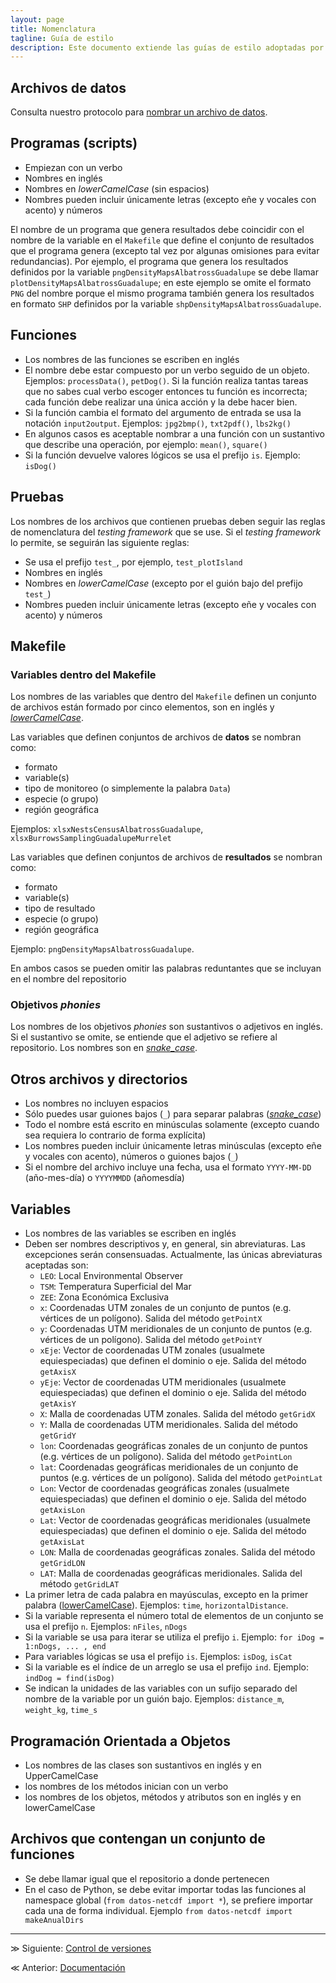 ```yaml
---
layout: page
title: Nomenclatura
tagline: Guía de estilo
description: Este documento extiende las guías de estilo adoptadas por el equipo de Ciencia de Datos de GECI
---
```

## Archivos de datos

Consulta nuestro protocolo para [nombrar un archivo de datos](https://islasgeci.github.io/datos_en_excel/protocolo/nomenclatura.html).

## Programas (scripts)

- Empiezan con un verbo
- Nombres en inglés
- Nombres en _lowerCamelCase_ (sin espacios)
- Nombres pueden incluir únicamente letras (excepto eñe y vocales con acento) y números

El nombre de un programa que genera resultados debe coincidir con el nombre de la variable en el `Makefile` que define el conjunto de resultados que el programa genera (excepto tal vez por algunas omisiones para evitar redundancias). Por ejemplo, el programa que genera los resultados definidos por la variable `pngDensityMapsAlbatrossGuadalupe` se debe llamar `plotDensityMapsAlbatrossGuadalupe`; en este ejemplo se omite el formato `PNG` del nombre porque el mismo programa también genera los resultados en formato `SHP` definidos por la variable `shpDensityMapsAlbatrossGuadalupe`.

## Funciones

- Los nombres de las funciones se escriben en inglés
- El nombre debe estar compuesto por un verbo seguido de un objeto.
Ejemplos: `processData()`, `petDog()`. Si la función realiza tantas
tareas que no sabes cual verbo escoger entonces tu función es incorrecta;
cada función debe realizar una única acción y la debe hacer bien.
- Si la función cambia el formato del argumento de entrada se usa la
notación `input2output`. Ejemplos: `jpg2bmp()`, `txt2pdf()`, `lbs2kg()`
- En algunos casos es aceptable nombrar a una función con un sustantivo que describe una operación, por ejemplo: `mean()`, `square()`
- Si la función devuelve valores lógicos se usa el prefijo `is`.
Ejemplo: `isDog()`

## Pruebas

Los nombres de los archivos que contienen pruebas deben seguir las reglas de nomenclatura del _testing framework_ que se use. Si el _testing framework_ lo permite, se seguirán las siguiente reglas:

- Se usa el prefijo `test_`, por ejemplo, `test_plotIsland`
- Nombres en inglés
- Nombres en _lowerCamelCase_ (excepto por el guión bajo del prefijo `test_`)
- Nombres pueden incluir únicamente letras (excepto eñe y vocales con acento) y números

## Makefile

### Variables dentro del Makefile

Los nombres de las variables que dentro del `Makefile` definen un conjunto de archivos están formado por cinco elementos, son en inglés y [_lowerCamelCase_](https://en.wikipedia.org/wiki/Camel_case).

Las variables que definen conjuntos de archivos de **datos** se nombran como:

- formato
- variable(s)
- tipo de monitoreo (o simplemente la palabra `Data`)
- especie (o grupo)
- región geográfica

Ejemplos: `xlsxNestsCensusAlbatrossGuadalupe`, `xlsxBurrowsSamplingGuadalupeMurrelet`

Las variables que definen conjuntos de archivos de **resultados** se nombran como:

- formato
- variable(s)
- tipo de resultado
- especie (o grupo)
- región geográfica

Ejemplo: `pngDensityMapsAlbatrossGuadalupe`.

En ambos casos se pueden omitir las palabras reduntantes que se incluyan en el nombre del repositorio

### Objetivos _phonies_

Los nombres de los objetivos _phonies_ son sustantivos o adjetivos en inglés. Si el sustantivo se omite, se entiende que el adjetivo se refiere al repositorio. Los nombres son en [_snake_case_](https://en.wikipedia.org/wiki/Snake_case).

## Otros archivos y directorios

- Los nombres no incluyen espacios
- Sólo puedes usar guiones bajos (`_`) para separar palabras ([_snake_case_](https://en.wikipedia.org/wiki/Snake_case))
- Todo el nombre está escrito en minúsculas solamente (excepto cuando sea requiera lo contrario de forma explícita)
- Los nombres pueden incluir únicamente letras minúsculas (excepto eñe y vocales con acento), números o guiones bajos (`_`)
- Si el nombre del archivo incluye una fecha, usa el formato `YYYY-MM-DD` (año-mes-día) o `YYYYMMDD` (añomesdía)

## Variables

- Los nombres de las variables se escriben en inglés
- Deben ser nombres descriptivos y, en general, sin abreviaturas. Las excepciones serán consensuadas. Actualmente, las únicas abreviaturas aceptadas son:
    - `LEO`: Local Environmental Observer
    - `TSM`: Temperatura Superficial del Mar
    - `ZEE`: Zona Económica Exclusiva
    - `x`: Coordenadas UTM zonales de un conjunto de puntos (e.g. vértices de un polígono). Salida del método `getPointX`
    - `y`: Coordenadas UTM meridionales de un conjunto de puntos (e.g. vértices de un polígono). Salida del método `getPointY`
    - `xEje`: Vector de coordenadas UTM zonales (usualmete equiespeciadas) que definen el dominio o eje. Salida del método `getAxisX`
    - `yEje`: Vector de coordenadas UTM meridionales (usualmete equiespeciadas) que definen el dominio o eje. Salida del método `getAxisY`
    - `X`: Malla de coordenadas UTM zonales. Salida del método `getGridX`
    - `Y`: Malla de coordenadas UTM meridionales. Salida del método `getGridY`
    - `lon`: Coordenadas geográficas zonales de un conjunto de puntos (e.g. vértices de un polígono). Salida del método `getPointLon`
    - `lat`: Coordenadas geográficas meridionales de un conjunto de puntos (e.g. vértices de un polígono). Salida del método `getPointLat`
    - `Lon`: Vector de coordenadas geográficas zonales (usualmete equiespeciadas) que definen el dominio o eje. Salida del método `getAxisLon`
    - `Lat`: Vector de coordenadas geográficas meridionales (usualmete equiespeciadas) que definen el dominio o eje. Salida del método `getAxisLat`
    - `LON`: Malla de coordenadas geográficas zonales. Salida del método `getGridLON`
    - `LAT`: Malla de coordenadas geográficas meridionales. Salida del método `getGridLAT`
- La primer letra de cada palabra en mayúsculas, excepto en la primer
palabra ([lowerCamelCase](http://es.wikipedia.org/wiki/CamelCase)).
Ejemplos: `time`, `horizontalDistance`.
- Si la variable representa el número total de elementos de un conjunto
se usa el prefijo `n`. Ejemplos: `nFiles`, `nDogs`
- Si la variable se usa para iterar se utiliza el prefijo `i`. Ejemplo:
`for iDog = 1:nDogs, ... , end`
- Para variables lógicas se usa el prefijo `is`. Ejemplos: `isDog`,
`isCat`
- Si la variable es el índice de un arreglo se usa el prefijo `ind`.
Ejemplo: `indDog = find(isDog)`
- Se indican la unidades de las variables con un sufijo separado del
nombre de la variable por un guión bajo. Ejemplos: `distance_m`,
`weight_kg`, `time_s`

## Programación Orientada a Objetos

- Los nombres de las clases son sustantivos en inglés y en UpperCamelCase
- los nombres de los métodos inician con un verbo
- los nombres de los objetos, métodos y atributos son en inglés y en lowerCamelCase

## Archivos que contengan un conjunto de funciones

- Se debe llamar igual que el repositorio a donde pertenecen
- En el caso de Python, se debe evitar importar todas las funciones al namespace global (`from datos-netcdf import *`), se prefiere importar cada una de forma individual. Ejemplo `from datos-netcdf import makeAnualDirs`

---

&#8811; Siguiente: [Control de versiones](control_de_versiones.html)

&#8810; Anterior: [Documentación](documentacion.html)
